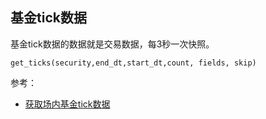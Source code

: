 ## 基金tick数据

基金tick数据的数据就是交易数据，每3秒一次快照。

```
get_ticks(security,end_dt,start_dt,count, fields, skip)
```

参考：

- [获取场内基金tick数据](https://www.joinquant.com/help/api/help#fund:%E8%8E%B7%E5%8F%96%E5%9C%BA%E5%86%85%E5%9F%BA%E9%87%91tick%E6%95%B0%E6%8D%AE)